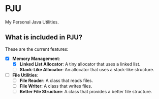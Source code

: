 # PJU
My Personal Java Utilities.

## What is included in PJU?
These are the current features:

- [X] **Memory Management**:
  - [X] **Linked List Allocator**: A tiny allocator that uses a linked list.
  - [ ] **Stack-Like Allocator**: An allocator that uses a stack-like structure.

- [ ] **File Utilities**:
    - [ ] **File Reader**: A class that reads files.
    - [ ] **File Writer**: A class that writes files.
    - [ ] **Better File Structure**: A class that provides a better file structure.